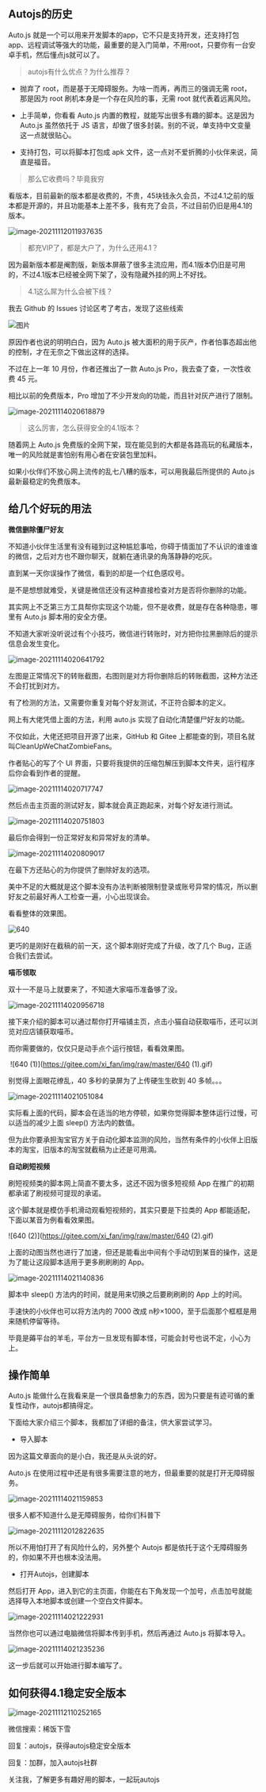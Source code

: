 
## Autojs的历史
Auto.js 就是一个可以用来开发脚本的app，它不只是支持开发，还支持打包app、远程调试等强大的功能，最重要的是入门简单，不用root，只要你有一台安卓手机，然后懂点js就可以了。

> autojs有什么优点？为什么推荐？

- 抛弃了 root，而是基于无障碍服务。为啥一而再，再而三的强调无需 root，那是因为 root 刷机本身是一个存在风险的事，无需 root 就代表着远离风险。

- 上手简单，你看看 Auto.js 内置的教程，就能写出很多有趣的脚本。这是因为 Auto.js 虽然依托于 JS 语言，却做了很多封装。别的不说，单支持中文变量这一点就很贴心。

- 支持打包，可以将脚本打包成 apk 文件，这一点对不爱折腾的小伙伴来说，简直是福音。

> 那么它收费吗？毕竟我穷

看版本，目前最新的版本都是收费的，不贵，45块钱永久会员，不过4.1之前的版本都是开源的，并且功能基本上差不多，我有充了会员，不过目前仍旧是用4.1的版本。

![image-20211112011937635](https://gitee.com/xi_fan/img/raw/master/image-20211112011937635.png)

> 都充VIP了，都是大户了，为什么还用4.1？

因为最新版本都是阉割版，新版本屏蔽了很多主流应用，而4.1版本仍旧是可用的，不过4.1版本已经被全网下架了，没有隐藏外挂的网上不好找。

> 4.1这么屌为什么会被下线？

我去 Github 的 Issues 讨论区考了考古，发现了这些线索

![图片](https://gitee.com/xi_fan/img/raw/master/640)

原因作者也说的明明白白，因为 Auto.js 被大面积的用于灰产，作者怕事态超出他的控制，才在无奈之下做出这样的选择。

不过在上一年 10 月份，作者还推出了一款 Auto.js Pro，我去查了查，一次性收费 45 元。

相比以前的免费版本，Pro 增加了不少开发向的功能，而且针对灰产进行了限制。

![image-20211114020618879](https://gitee.com/xi_fan/img/raw/master/image-20211114020618879.png)

> 这么厉害，怎么获得安全的4.1版本？

随着网上 Auto.js 免费版的全网下架，现在能见到的大都是各路高玩的私藏版本，唯一的风险就是害怕别有用心者在安装包里加料。

如果小伙伴们不放心网上流传的乱七八糟的版本，可以用我最后所提供的 Auto.js 最新最稳定的免费版本。



## 给几个好玩的用法
**微信删除僵尸好友**

不知道小伙伴生活里有没有碰到过这种尴尬事哈，你碍于情面加了不认识的谁谁谁的微信，之后对方也不跟你聊天，就躺在通讯录的角落静静的吃灰。

直到某一天你误操作了微信，看到的却是一个红色感叹号。

是不是想想就难受，关键是微信还没有这种直接检查对方是否将你删除的功能。

其实网上不乏第三方工具帮你实现这个功能，但不是收费，就是存在各种隐患，哪里有 Auto.js 脚本用的安全方便。

不知道大家听没听说过有个小技巧，微信进行转账时，对方把你拉黑删除后的提示信息会发生变化。

![image-20211114020641792](https://gitee.com/xi_fan/img/raw/master/image-20211114020641792.png)

左图是正常情况下的转账截图，右图则是对方将你删除后的转账截图，这种方法还不会打扰到对方。

有了检测的方法，又需要你重复对每个好友测试，不正符合脚本的定义。

网上有大佬凭借上面的方法，利用 auto.js 实现了自动化清楚僵尸好友的功能。

不仅如此，大佬还把项目开源了出来，GitHub 和 Gitee 上都能查的到，项目名就叫CleanUpWeChatZombieFans。

作者贴心的写了个 UI 界面，只要将我提供的压缩包解压到脚本文件夹，运行程序后你会看到作者的提醒。

![image-20211114020717747](https://gitee.com/xi_fan/img/raw/master/image-20211114020717747.png)

然后点击主页面的测试好友，脚本就会真正跑起来，对每个好友进行测试。

![image-20211114020751803](https://gitee.com/xi_fan/img/raw/master/image-20211114020751803.png)

最后你会得到一份正常好友和异常好友的清单。

![image-20211114020809017](https://gitee.com/xi_fan/img/raw/master/image-20211114020809017.png)

在最下方还贴心的为你提供了删除好友的选项。

美中不足的大概就是这个脚本没有办法判断被限制登录或账号异常的情况，所以删好友之前最好再人工检查一遍，小心出现误会。

看看整体的效果图。

![640](https://gitee.com/xi_fan/img/raw/master/640.gif)

更巧的是刚好在截稿的前一天，这个脚本刚好完成了升级，改了几个 Bug，正适合我们去尝试。

**喵币领取**

双十一不是马上就要来了，不知道大家喵币准备够了没。

![image-20211114020956718](https://gitee.com/xi_fan/img/raw/master/image-20211114020956718.png)

接下来介绍的脚本可以通过帮你打开喵铺主页，点击小猫自动获取喵币，还可以浏览对应店铺获取喵币。

而你需要做的，仅仅只是动手点个运行按钮，看看效果图。

​      ![640 (1)](https://gitee.com/xi_fan/img/raw/master/640 (1).gif)

别觉得上面眼花缭乱，40 多秒的录屏为了上传硬生生砍到 40 多帧。。。

![image-20211114021051084](https://gitee.com/xi_fan/img/raw/master/image-20211114021051084.png)

实际看上面的代码，脚本会在适当的地方停顿，如果你觉得脚本整体运行过慢，可以适当的减少上面 sleep() 方法内的数值。

但为此你要承担淘宝官方关于自动化脚本监测的风险，当然有条件的小伙伴上旧版本的淘宝，旧版本的淘宝就截稿为止还是可用滴。

**自动刷短视频**

刷短视频类的脚本网上简直不要太多，这还不因为很多短视频 App 在推广的初期都承诺了刷视频可提现的承诺。

这个脚本就是模仿手机滑动观看短视频的，其实只要是下拉类的 App 都能适配，下面以某音为例看看效果图。

![640 (2)](https://gitee.com/xi_fan/img/raw/master/640 (2).gif)

上面的动图当然也进行了加速，但还是能看出中间有个手动切到某音的操作，这是为了能让这段脚本适用于更多刷刷刷的 App。

![image-20211114021140836](https://gitee.com/xi_fan/img/raw/master/image-20211114021140836.png) 

脚本中 sleep() 方法内的时间，就是用来切换之后要刷刷刷的 App 上的时间。

手速快的小伙伴也可以将方法内的 7000 改成 n秒×1000，至于后面那个框框是用来随机停留等待。

毕竟是薅平台的羊毛，平台方一旦发现有脚本怪，可能会封号也说不定，小心为上。

## 操作简单
Auto.js 能做什么在我看来是一个很具备想象力的东西，因为只要是有迹可循的重复性动作，autojs都搞得定。

下面给大家介绍三个脚本，我都加了详细的备注，供大家尝试学习。

- 导入脚本

因为这篇文章面向的是小白，我还是从头说的好。

Auto.js 在使用过程中还是有很多需要注意的地方，但最重要的就是打开无障碍服务。

![image-20211114021159853](https://gitee.com/xi_fan/img/raw/master/image-20211114021159853.png)

很多人都不知道什么是无障碍服务，给你们科普下

![image-20211112012822635](https://gitee.com/xi_fan/img/raw/master/image-20211112012822635.png)

所以不用怕打开了有风险什么的，另外整个 Autojs 都是依托于这个无障碍服务的，你如果不开也根本没法用。

- 打开Autojs，创建脚本

然后打开 App，进入到它的主页面，你能在右下角发现一个加号，点击加号就能选择导入本地脚本或创建一个空白文件脚本。

![image-20211114021222931](https://gitee.com/xi_fan/img/raw/master/image-20211114021222931.png)

当然你也可以通过电脑微信将脚本传到手机，然后再通过 Auto.js 将脚本导入。

![image-20211114021235236](https://gitee.com/xi_fan/img/raw/master/image-20211114021235236.png)

这一步后就可以开始进行脚本编写了。



## 如何获得4.1稳定安全版本
![image-20211112110252165](https://gitee.com/xi_fan/img/raw/master/image-20211112110252165.png)

微信搜索：稀饭下雪

回复：autojs，获得autojs稳定安全版本

回复：加群，加入autojs社群

关注我，了解更多有趣好用的脚本，一起玩autojs

